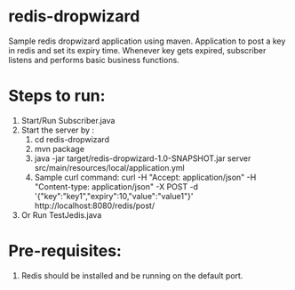 # redis-dropwizard
Sample redis dropwizard application using maven. Application to post a key in redis and set its expiry time.
Whenever key gets expired, subscriber listens and performs basic business functions.

# Steps to run:
1. Start/Run Subscriber.java
2. Start the server by :
    1. cd redis-dropwizard
    2. mvn package
    3. java -jar target/redis-dropwizard-1.0-SNAPSHOT.jar server src/main/resources/local/application.yml
    4. Sample curl command: curl -H "Accept: application/json" -H "Content-type: application/json" -X POST -d '{"key":"key1","expiry":10,"value":"value1"}' http://localhost:8080/redis/post/
3. Or Run TestJedis.java

# Pre-requisites:
1. Redis should be installed and be running on the default port.

